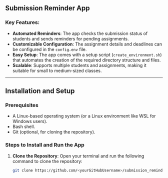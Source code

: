 ## Submission Reminder App



### Key Features:
- **Automated Reminders**: The app checks the submission status of students and sends reminders for pending assignments.
- **Customizable Configuration**: The assignment details and deadlines can be configured in the `config.env` file.
- **Easy Setup**: The app comes with a setup script (`create_environment.sh`) that automates the creation of the required directory structure and files.
- **Scalable**: Supports multiple students and assignments, making it suitable for small to medium-sized classes.

---

## Installation and Setup

### Prerequisites
- A Linux-based operating system (or a Linux environment like WSL for Windows users).
- Bash shell.
- Git (optional, for cloning the repository).

### Steps to Install and Run the App

1. **Clone the Repository**:
   Open your terminal and run the following command to clone the repository:
   ```bash
   git clone https://github.com/<yourGitHubUsername>/submission_reminder_app_<yourGitHubUsername>.git
